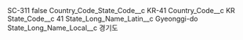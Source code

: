 <?xml version="1.0" encoding="UTF-8"?>
<CustomMetadata xmlns="http://soap.sforce.com/2006/04/metadata" xmlns:xsi="http://www.w3.org/2001/XMLSchema-instance" xmlns:xsd="http://www.w3.org/2001/XMLSchema">
    <label>SC-311</label>
    <protected>false</protected>
    <values>
        <field>Country_Code_State_Code__c</field>
        <value xsi:type="xsd:string">KR-41</value>
    </values>
    <values>
        <field>Country_Code__c</field>
        <value xsi:type="xsd:string">KR</value>
    </values>
    <values>
        <field>State_Code__c</field>
        <value xsi:type="xsd:string">41</value>
    </values>
    <values>
        <field>State_Long_Name_Latin__c</field>
        <value xsi:type="xsd:string">Gyeonggi-do</value>
    </values>
    <values>
        <field>State_Long_Name_Local__c</field>
        <value xsi:type="xsd:string">경기도</value>
    </values>
</CustomMetadata>
